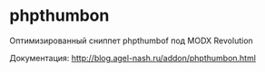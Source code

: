 phpthumbon
==========

Оптимизированный сниппет phpthumbof под MODX Revolution

Документация: http://blog.agel-nash.ru/addon/phpthumbon.html
